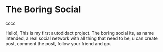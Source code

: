 # The Boring Social
cccc

Hello!, This is my first autodidact project.
The boring social its, as name intended, a real social network with all thing that need to be, u can create post, comment the post, follow your friend and go.

